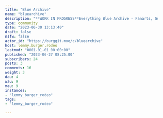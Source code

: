 ```yaml
---
title: "Blue Archive" 
name: "bluearchive"
description: "**WORK IN PROGRESS**Everything Blue Archive - Fanarts, Guides, etc.**Rules:**1. Mark NSFW posts2. Mark spoilers, especially from JP exclusive content3. ??? and possibly more"
type: community
date: "2023-06-30 13:13:40"
draft: false
nsfw: false
actor_id: "https://burggit.moe/c/bluearchive"
host: lemmy.burger.rodeo
lastmod: "0001-01-01 00:00:00"
published: "2023-06-27 08:25:00"
subscribers: 24
posts: 3
comments: 16
weight: 3
dau: 4
wau: 9
mau: 9
instances:
- "lemmy_burger_rodeo"
tags: 
- "lemmy_burger_rodeo"

---
```

